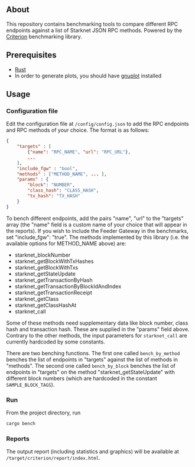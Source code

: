 ## About 

This repository contains benchmarking tools to compare different RPC endpoints against a list of Starknet JSON RPC methods. Powered by the [Criterion](https://github.com/bheisler/criterion.rs) benchmarking library.

## Prerequisites

- [Rust](https://www.rust-lang.org/tools/install)
- In order to generate plots, you should have [gnuplot](http://www.gnuplot.info/) installed

## Usage

### Configuration file

Edit the configuration file at `/config/config.json` to add the RPC endpoints and RPC methods of your choice. The format is as follows:

```json
{
    "targets" : [
        {"name": "RPC_NAME", "url": "RPC_URL"},
        ...
    ],
    "include_fgw" : "bool",
    "methods" : ["METHOD_NAME", ... ],
    "params" : {
        "block": "NUMBER",
        "class_hash": "CLASS_HASH",
        "tx_hash": "TX_HASH"
    }
}
```
To bench different endpoints, add the pairs "name", "url" to the "targets" array (the "name" field is a custom name of your choice that will appear in the reports). If you wish to include the Feeder Gateway in the benchmarks, set "include_fgw": "true". The methods implemented by this library (i.e. the available options for METHOD_NAME above) are:

- starknet_blockNumber
- starknet_getBlockWithTxHashes
- starknet_getBlockWithTxs
- starknet_getStateUpdate
- starknet_getTransactionByHash
- starknet_getTransactionByBlockIdAndIndex
- starknet_getTransactionReceipt
- starknet_getClass
- starknet_getClassHashAt
- starknet_call 

Some of these methods need supplementary data like block number, class hash and  transaction hash. These are supplied in the "params" field above.
Contrary to the other methods, the input parameters for `starknet_call` are currently hardcoded by some constants.

There are two benching functions. The first one called `bench_by_method` benches the list of endpoints in "targets" against the list of methods in "methods". The second one called `bench_by_block`  benches the list of endpoints in "targets" on the method "starknet_getStateUpdate" with different block numbers (which are hardcoded in the constant `SAMPLE_BLOCK_TAGS`).


### Run

From the project directory, run 

```bash
cargo bench
```

### Reports

The output report (including statistics and graphics) will be available at `/target/criterion/report/index.html`.



